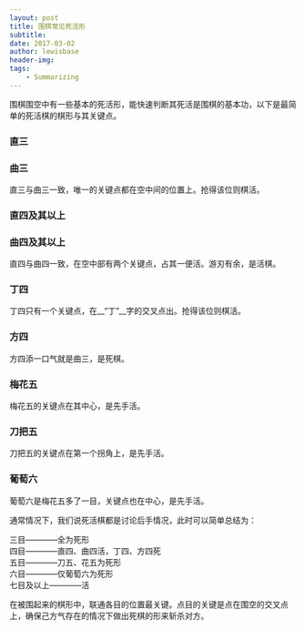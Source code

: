 ```yaml
---
layout: post
title: 围棋常见死活形
subtitle:
date: 2017-03-02
author: lewisbase
header-img:
tags: 
    - Summarizing
---
```


围棋围空中有一些基本的死活形，能快速判断其死活是围棋的基本功，以下是最简单的死活棋的棋形与其关键点。

### 直三
### 曲三

直三与曲三一致，唯一的关键点都在空中间的位置上。抢得该位则棋活。

### 直四及其以上
### 曲四及其以上

直四与曲四一致，在空中部有两个关键点，占其一便活。游刃有余，是活棋。

### 丁四

丁四只有一个关键点，在__“丁”__字的交叉点出。抢得该位则棋活。

### 方四

方四添一口气就是曲三，是死棋。

### 梅花五

梅花五的关键点在其中心，是先手活。

### 刀把五

刀把五的关键点在第一个拐角上，是先手活。

### 葡萄六

葡萄六是梅花五多了一目，关键点也在中心，是先手活。

通常情况下，我们说死活棋都是讨论后手情况，此时可以简单总结为：

三目————全为死形  
四目————直四、曲四活，丁四、方四死  
五目————刀五、花五为死形  
六目————仅葡萄六为死形  
七目及以上————活  

在被围起来的棋形中，联通各目的位置最关键。点目的关键是点在围空的交叉点上，确保己方气存在的情况下做出死棋的形来斩杀对方。